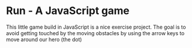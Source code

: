 # Run - A JavaScript game
This little game build in JavaScript is a nice exercise project. The goal is to avoid getting touched by the moving obstacles by using the arrow keys to move around our hero (the dot)
